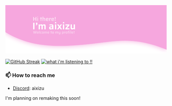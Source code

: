 ![](title.png)

[![GitHub Streak](https://github-readme-streak-stats.herokuapp.com?user=aixizu&theme=github-dark-blue&hide_border=true&date_format=M%20j%5B%2C%20Y%5D)](https://git.io/streak-stats) [![what i'm listening to !!](https://spotify-github-profile.vercel.app/api/view?uid=cfc1xjfm37hnpn8rq5en0hl78&cover_image=true&theme=karaoke&show_offline=true&background_color=121212&interchange=false)](https://github.com/kittinan/spotify-github-profile)

### 📫 How to reach me
- [Discord]("https://discordapp.com/users/673259444133560333"): aixizu

I'm planning on remaking this soon!
